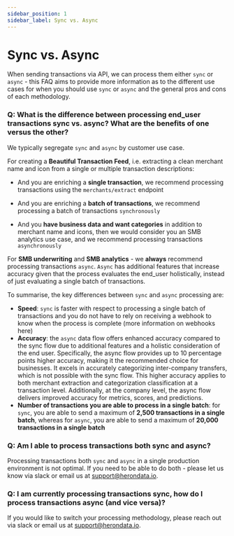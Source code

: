 ```yaml
---
sidebar_position: 1
sidebar_label: Sync vs. Async
---
```


# Sync vs. Async

When sending transactions via API, we can process them either `sync` or `async` - this FAQ aims to provide more information as to the different use cases for when you should use `sync` or `async` and the general pros and cons of each methodology.

### Q: What is the difference between processing end_user transactions sync vs. async? What are the benefits of one versus the other?

We typically segregate `sync` and `async` by customer use case.

For creating a **Beautiful Transaction Feed**, i.e. extracting a clean merchant name and icon from a single or multiple transaction descriptions:

- And you are enriching a **single transaction**, we recommend processing transactions using the `merchants/extract` endpoint

- And you are enriching a **batch of transactions**, we recommend processing a batch of transactions `synchronously`

- And you **have business data and want categories** in addition to merchant name and icons, then we would consider you an SMB analytics use case, and we recommend processing transactions `asynchronously`

For **SMB underwriting** and **SMB analytics** - we **always** recommend processing transactions `async`. `Async` has additional features that increase accuracy given that the process evaluates the end_user holistically, instead of just evaluating a single batch of transactions.

To summarise, the key differences between `sync` and `async` processing are:

- **Speed**: `sync` is faster with respect to processing a single batch of transactions and you do not have to rely on receiving a webhook to know when the process is complete (more information on webhooks here)
- **Accuracy**: the `async` data flow offers enhanced accuracy compared to the sync flow due to additional features and a holistic consideration of the end user. Specifically, the async flow provides up to 10 percentage points higher accuracy, making it the recommended choice for businesses. It excels in accurately categorizing inter-company transfers, which is not possible with the sync flow. This higher accuracy applies to both merchant extraction and categorization classification at a transaction level. Additionally, at the company level, the async flow delivers improved accuracy for metrics, scores, and predictions.
- **Number of transactions you are able to process in a single batch**: for `sync`, you are able to send a maximum of **2,500 transactions in a single batch**, whereas for `async`, you are able to send a maximum of **20,000 transactions in a single batch**

### Q: Am I able to process transactions both sync and async?

Processing transactions both `sync` and `async` in a single production environment is not optimal. If you need to be able to do both - please let us know via slack or email us at [support@herondata.io](mailto:support@herondata.io).

### Q: I am currently processing transactions sync, how do I process transactions async (and vice versa)?

If you would like to switch your processing methodology, please reach out via slack or email us at [support@herondata.io](mailto:support@herondata.io).
